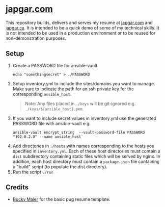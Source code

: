 # [japgar.com](https://japgar.com)

This repository builds, delivers and serves my resume at [japgar.com](https://japgar.com) and [japgar.ca](https://japgar.ca). It is intended to be a quick demo of some of my technical skills. It is not intended to be used in a production environment or to be reused for non-demonstration purposes.


## Setup

1. Create a PASSWORD file for ansible-vault. 
    ```
    echo "somethingsecret" > ./PASSWORD
    ```
2. Setup inventory.yml to include the sites/domains you want to manage. Make sure to indicate the path for an ssh private key for the corresponding `ansible_host`. 
    > Note: Any files placed in `./keys` will be git-ignored e.g. `./keys/${ansible_host}.pem`.
3. If you want to include secret values in inventory.yml use the generated PASSWORD file with ansible-vault e.g. 
    ```
    ansible-vault encrypt_string  --vault-password-file PASSWORD "192.0.2.0" --name ansible_host`
    ````
4. Add directories in `./hosts` with names corresponding to the hosts you specified in `inventory.yml`. Each of these host directories must contain a `dist` subdirectory containing static files which will be served by nginx. In addition, each host directory must contain a `package.json` file containing a "build" script (to populate the dist directory).
5. Run the script `./run`

## Credits
 - [Bucky Maler](https://github.com/BuckyMaler/me) for the basic pug resume template.